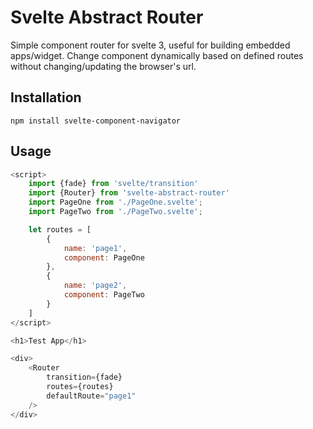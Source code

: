 # Svelte Abstract Router
Simple component router for svelte 3, useful for building embedded apps/widget. Change component dynamically based on defined routes without changing/updating the browser's url.

## Installation
```npm install svelte-component-navigator```

## Usage
```js
<script>
    import {fade} from 'svelte/transition'
    import {Router} from 'svelte-abstract-router'
    import PageOne from './PageOne.svelte';
    import PageTwo from './PageTwo.svelte';

    let routes = [
        {
            name: 'page1',
            component: PageOne
        },
        {
            name: 'page2',
            component: PageTwo
        }
    ]
</script>

<h1>Test App</h1>

<div>
    <Router
        transition={fade}
        routes={routes}
        defaultRoute="page1"
    />
</div>
```